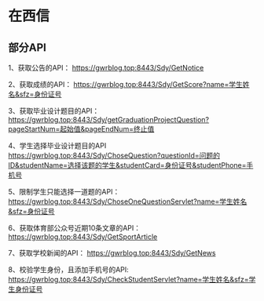 # 在西信

## 部分API

1、获取公告的API：
https://gwrblog.top:8443/Sdy/GetNotice

2、获取成绩的API：
https://gwrblog.top:8443/Sdy/GetScore?name=学生姓名&sfz=身份证号

3、获取毕业设计题目的API：
https://gwrblog.top:8443/Sdy/getGraduationProjectQuestion?pageStartNum=起始值&pageEndNum=终止值

4、学生选择毕业设计题目的API
https://gwrblog.top:8443/Sdy/ChoseQuestion?questionId=问题的ID&studentName=选择该题的学生&studentCard=身份证号&studentPhone=手机号

5、限制学生只能选择一道题的API：
https://gwrblog.top:8443/Sdy/ChoseOneQuestionServlet?name=学生姓名&sfz=身份证号

6、获取体育部公众号近期10条文章的API：
https://gwrblog.top:8443/Sdy/GetSportArticle

7、获取学校新闻的API：
https://gwrblog.top:8443/Sdy/GetNews

8、校验学生身份，且添加手机号的API:
https://gwrblog.top:8443/Sdy/CheckStudentServlet?name=学生姓名&sfz=学生身份证号